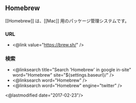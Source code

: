 ## Homebrew

[[Homebrew]] は、[[Mac]] 用のパッケージ管理システムです。

### URL

* <@link value="https://brew.sh/" />

### 検索

* <@linksearch title="Search 'Homebrew' in google in-site" word="Homebrew" site="${settings.baseurl}/" />
* <@linksearch word="Homebrew" />
* <@linksearch word="Homebrew" engine="twitter" />

<@lastmodified date="2017-02-23"/>
